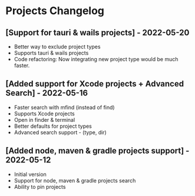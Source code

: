 # Projects Changelog

## [Support for tauri & wails projects] - 2022-05-20

- Better way to exclude project types
- Supports tauri & wails projects
- Code refactoring: Now integrating new project type would be much faster.

## [Added support for Xcode projects + Advanced Search] - 2022-05-16

- Faster search with mfind (instead of find)
- Supports Xcode projects
- Open in finder & terminal
- Better defaults for project types
- Advanced search support - (type, dir)

## [Added node, maven & gradle projects support] - 2022-05-12

- Initial version
- Support for node, maven & gradle projects search
- Ability to pin projects
